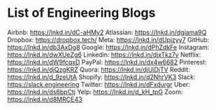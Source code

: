 # List of Engineering Blogs

Airbnb: https://lnkd.in/dC-aHMy2
Atlassian: https://lnkd.in/dgiama9Q
Dropbox: https://dropbox.tech/
Meta: https://lnkd.in/dUpizyy7
GitHub: https://lnkd.in/db3AxDg8
Google: https://lnkd.in/dPhZdkFe
Instagram: https://lnkd.in/dwXUeZg6
Linkedin: https://lnkd.in/djxTkz7v
Netflix: https://lnkd.in/dW9fcqxD
PayPal: https://lnkd.in/dx4w6682
Pinterest: https://lnkd.in/djQzgKRZ
Quora: https://lnkd.in/djUjDjTV
Reddit: https://lnkd.in/d_9zeUtA
Shopify: https://lnkd.in/d2NhrVK3
Slack: https://slack.engineering
Twitter: https://lnkd.in/dFxdurgr
Uber: https://lnkd.in/ds6bpCtj
Yelp: https://lnkd.in/d_kH_tpG
Zoom: https://lnkd.in/d8MRCE43

